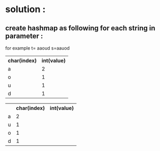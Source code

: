 <h1>solution : </h1>
<h2>create hashmap as following for each string in parameter :</h2>
for example t= aaoud s=aauod 
 <table>
  <tr>
    <th>char(index)</th>
    <th>int(value)</th>
  </tr>
   <tr>
    <td>a</td>
    <td>2</td>
  </tr>
   <tr>
    <td>o</td>
    <td>1</td>
  </tr>
  <tr>
    <td>u</td>
    <td>1</td>
  </tr>
    <tr>
    <td>d</td>
    <td>1</td>
  </tr>

</table> 

 <table>
  <th>
    <th>char(index)</th>
    <th>int(value)</th>
  </th>
  <tr>
    <td>a</td>
    <td>2</td>
  </tr>
   <tr>
    <td>u</td>
    <td>1</td>
  </tr>
   <tr>
    <td>o</td>
    <td>1</td>
  </tr>
   <tr>
    <td>d</td>
    <td>1</td>
  </tr>
</table> 
